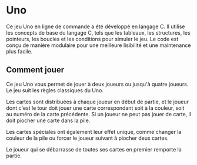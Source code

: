 # Uno

Ce jeu Uno en ligne de commande a été développé en langage C. Il utilise les concepts de base du langage C, tels que les tableaux, les structures, les pointeurs, les boucles et les conditions pour simuler le jeu. Le code est conçu de manière modulaire pour une meilleure lisibilité et une maintenance plus facile.

## Comment jouer
Ce jeu Uno vous permet de jouer à deux joueurs ou jusqu'à quatre joueurs. Le jeu suit les règles classiques du Uno.

Les cartes sont distribuées à chaque joueur en début de partie, et le joueur dont c'est le tour doit jouer une carte correspondant soit à la couleur, soit au numéro de la carte précédente. Si un joueur ne peut pas jouer de carte, il doit piocher une carte dans la pile.

Les cartes spéciales ont également leur effet unique, comme changer la couleur de la pile ou forcer le joueur suivant à piocher deux cartes.

Le joueur qui se débarrasse de toutes ses cartes en premier remporte la partie.
